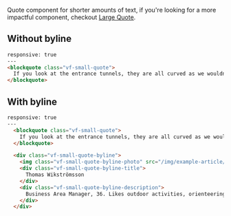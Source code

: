 Quote component for shorter amounts of text, if you're looking for a more impactful component, checkout [Large Quote](/css/large-quote).

## Without byline

```html
responsive: true
---
<blockquote class="vf-small-quote">
  If you look at the entrance tunnels, they are all curved as we wouldn't want anyone to be able to shoot directly into the machine hall," Wikström explains as we move through the gigantic tunnel the mountain. "Inside, we have 600 caves of various sizes blasted.
</blockquote>
```

## With byline

```html
responsive: true
---
  <blockquote class="vf-small-quote">
    If you look at the entrance tunnels, they are all curved as we wouldn't want anyone to be able to shoot directly into the machine hall," Wikström explains as we move through the gigantic tunnel the mountain. "Inside, we have 600 caves of various sizes blasted.
  </blockquote>

  <div class="vf-small-quote-byline">
    <img class="vf-small-quote-byline-photo" src="/img/example-article/tomas-wikstromsson.jpg" alt="Example image" />
    <div class="vf-small-quote-byline-title">
      Thomas Wikströmsson
    </div>
    <div class="vf-small-quote-byline-description">
      Business Area Manager, 36. Likes outdoor activities, orienteering and fishing, home projects, sailing.
    </div>
  </div>

```